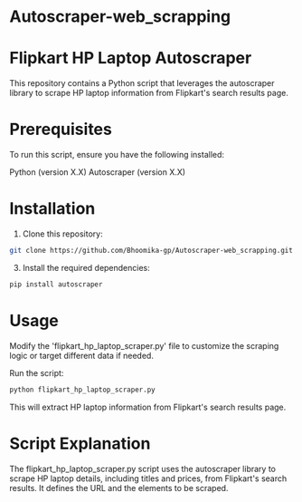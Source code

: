 # Autoscraper-web_scrapping

# Flipkart HP Laptop Autoscraper
This repository contains a Python script that leverages the autoscraper library to scrape HP laptop information from Flipkart's search results page.

# Prerequisites
To run this script, ensure you have the following installed:

Python (version X.X)
Autoscraper (version X.X)

# Installation
1. Clone this repository:
```bash
git clone https://github.com/Bhoomika-gp/Autoscraper-web_scrapping.git
```
3. Install the required dependencies:
```bash
pip install autoscraper
```

# Usage
Modify the 'flipkart_hp_laptop_scraper.py' file to customize the scraping logic or target different data if needed.

Run the script:
```bash
python flipkart_hp_laptop_scraper.py
```
This will extract HP laptop information from Flipkart's search results page.

# Script Explanation
The flipkart_hp_laptop_scraper.py script uses the autoscraper library to scrape HP laptop details, including titles and prices, from Flipkart's search results. It defines the URL and the elements to be scraped.
